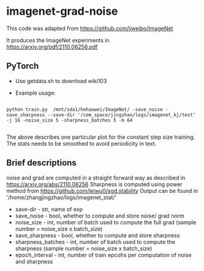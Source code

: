 # imagenet-grad-noise

This code was adapted from https://github.com/jiweibo/ImageNet

It produces the ImageNet experiments in https://arxiv.org/pdf/2110.06256.pdf




## PyTorch

- Use getdata.sh to download wiki103

- Example usage:
```

python train.py  /mnt/sda1/hehaowei/ImageNet/ -save_noise -save_sharpness --save-dir '/com_space/jingzhao/logs/imagenet_kj/test' -j 16 -noise_size 5 -sharpness_batches 5 -b 64


```
The above describes one particular plot for the constant step size training.
The stats needs to be smoothed to avoid periodicity in text. 

## Brief descriptions


noise and grad are computed in a straight forward way as described in https://arxiv.org/abs/2110.06256
Sharpness is computed using power method from https://github.com/leiwu0/sgd.stability
Output can be found in '/home/zhangjingzhao/logs/imagenet_stat/'


- save-dir - str, name of exp
- save_noise - bool, whether to compute and store noise/ grad norm
- noise_size - int, number of batch used to compute the full grad (sample number = noise_size x batch_size)
- save_sharpness - bool, whether to compute and store sharpness
- sharpness_batches - int, number of batch used to compute the sharpness (sample number = noise_size x batch_size)
- epoch_interval - int, number of train epcohs per computation of noise and sharpness


